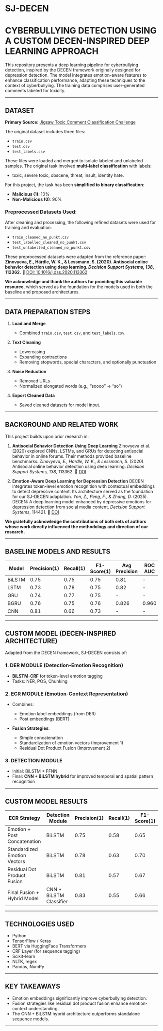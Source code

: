 # SJ-DECEN

# **CYBERBULLYING DETECTION USING A CUSTOM DECEN-INSPIRED DEEP LEARNING APPROACH**

This repository presents a deep learning pipeline for cyberbullying detection, inspired by the DECEN framework originally designed for depression detection. The model integrates emotion-aware features to enhance classification performance, adapting these techniques to the context of cyberbullying. The training data comprises user-generated comments labeled for toxicity.

---

## DATASET

**Primary Source**: [Jigsaw Toxic Comment Classification Challenge](https://www.kaggle.com/competitions/jigsaw-toxic-comment-classification-challenge/data)

The original dataset includes three files:

* `train.csv`
* `test.csv`
* `test_labels.csv`

These files were loaded and merged to isolate labeled and unlabeled samples. The original task involved **multi-label classification** with labels:

* toxic, severe toxic, obscene, threat, insult, identity hate.

For this project, the task has been **simplified to binary classification**:

* **Malicious (1)**: 10%
* **Non-Malicious (0)**: 90%

### Preprocessed Datasets Used:

After cleaning and processing, the following refined datasets were used for training and evaluation:

* `train_cleaned_no_punkt.csv`
* `test_labelled_cleaned_no_punkt.csv`
* `test_unlabelled_cleaned_no_punkt.csv`

These preprocessed datasets were adapted from the reference paper:
**Zinovyeva, E., Härdle, W. K., & Lessmann, S. (2020). Antisocial online behavior detection using deep learning. *Decision Support Systems, 138*, 113362.**
🔗 [DOI: 10.1016/j.dss.2020.113362](https://doi.org/10.1016/j.dss.2020.113362)

**We acknowledge and thank the authors for providing this valuable resource**, which served as the foundation for the models used in both the baseline and proposed architectures.

---

## DATA PREPARATION STEPS

1. **Load and Merge**

   * Combined `train.csv`, `test.csv`, and `test_labels.csv`.

2. **Text Cleaning**

   * Lowercasing
   * Expanding contractions
   * Removing stopwords, special characters, and optionally punctuation

3. **Noise Reduction**

   * Removed URLs
   * Normalized elongated words (e.g., “soooo” → “so”)

4. **Export Cleaned Data**

   * Saved cleaned datasets for model input.

---

## BACKGROUND AND RELATED WORK

This project builds upon prior research in:

1. **Antisocial Behavior Detection Using Deep Learning**
   Zinovyeva et al. (2020) explored CNNs, LSTMs, and GRUs for detecting antisocial behavior in online forums. Their methods provided baseline benchmarks.
    *Zinovyeva, E., Härdle, W. K., & Lessmann, S.* (2020). Antisocial online behavior detection using deep learning. *Decision Support Systems, 138*, 113362.
   🔗 [DOI](https://doi.org/10.1016/j.dss.2020.113362)

2. **Emotion-Aware Deep Learning for Depression Detection**
   DECEN integrates token-level emotion recognition with contextual embeddings to detect depressive content. Its architecture served as the foundation for our SJ-DECEN adaptation.
    *Yan, Z., Peng, F., & Zhang, D.* (2025). DECEN: A deep learning model enhanced by depressive emotions for depression detection from social media content. *Decision Support Systems*, 114421.
   🔗 [DOI](https://doi.org/10.1016/j.dss.2025.114421)

**We gratefully acknowledge the contributions of both sets of authors whose work directly influenced the methodology and direction of our research.**

---

## BASELINE MODELS AND RESULTS

| Model  | Precision(1) | Recall(1) | F1-Score(1) | Avg Precision | ROC AUC |
| ------ | ------------ | --------- | ----------- | ------------- | ------- |
| BiLSTM | 0.75         | 0.75      | 0.75        | 0.81          | -       |
| LSTM   | 0.73         | 0.78      | 0.75        | 0.82          | -       |
| GRU    | 0.74         | 0.77      | 0.75        | -             | -       |
| BGRU   | 0.76         | 0.75      | 0.76        | 0.826         | 0.960   |
| CNN    | 0.81         | 0.66      | 0.73        | -             | -       |

---

## CUSTOM MODEL (DECEN-INSPIRED ARCHITECTURE)

Adapted from the DECEN framework, SJ-DECEN consists of:

### 1. DER MODULE (Detection-Emotion Recognition)

* **BiLSTM-CRF** for token-level emotion tagging
* Tasks: NER, POS, Chunking

### 2. ECR MODULE (Emotion-Context Representation)

* Combines:

  * Emotion label embeddings (from DER)
  * Post embeddings (BERT)
* **Fusion Strategies**:

  * Simple concatenation
  * Standardization of emotion vectors (Improvement 1)
  * Residual Dot Product Fusion (Improvement 2)

### 3. DETECTION MODULE

* Initial: BiLSTM + FFNN
* Final: **CNN + BiLSTM hybrid** for improved temporal and spatial pattern recognition

---

## CUSTOM MODEL RESULTS

| ECR Strategy                 | Detection Module        | Precision(1) | Recall(1) | F1-Score(1) |
| ---------------------------- | ----------------------- | ------------ | --------- | ----------- |
| Emotion + Post Concatenation | BiLSTM                  | 0.75         | 0.58      | 0.65        |
| Standardized Emotion Vectors | BiLSTM                  | 0.78         | 0.63      | 0.70        |
| Residual Dot Product Fusion  | BiLSTM                  | 0.81         | 0.57      | 0.67        |
| Final Fusion + Hybrid Model  | CNN + BiLSTM Classifier | 0.83         | 0.55      | 0.66        |

---

## TECHNOLOGIES USED

* Python
* TensorFlow / Keras
* BERT via HuggingFace Transformers
* CRF Layer (for sequence tagging)
* Scikit-learn
* NLTK, regex
* Pandas, NumPy

---

## KEY TAKEAWAYS

* Emotion embeddings significantly improve cyberbullying detection.
* Fusion strategies like residual dot product fusion enhance emotion-context understanding.
* The CNN + BiLSTM hybrid architecture outperforms standalone sequence models.

---
